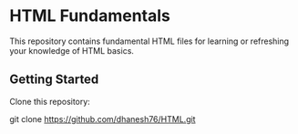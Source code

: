 # HTML Fundamentals

This repository contains fundamental HTML files for learning or refreshing your knowledge of HTML basics.

## Getting Started

Clone this repository:

git clone https://github.com/dhanesh76/HTML.git
